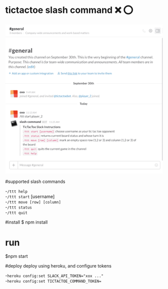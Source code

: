 # tictactoe slash command ❌ ⭕️

![demo](/static/demo.gif?raw=true "demo")


#supported slash commands

-`/ttt help` <br />
-`/ttt start` [username]<br />
-`/ttt move [row] [column]` <br />
-`/ttt status` <br />
-`/ttt quit` <br />

#install 
$ npm install 

# run 
$npm start 

#deploy 
deploy using heroku, and configure tokens 

-`heroku config:set SLACK_API_TOKEN="xox ..."` <br />
-`heroku config:set TICTACTOE_COMMAND_TOKEN=`